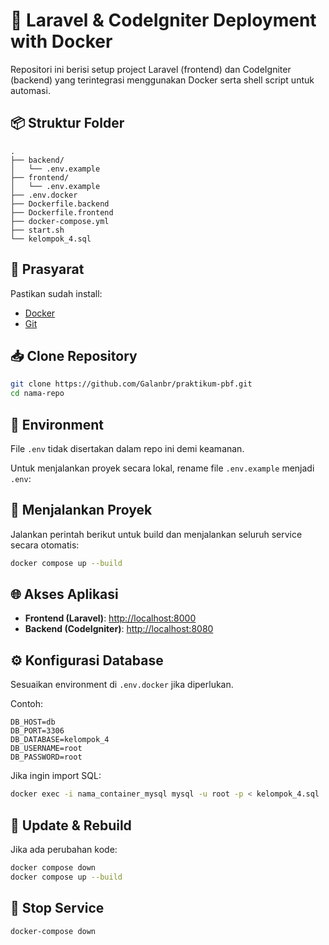 # 🚀 Laravel & CodeIgniter Deployment with Docker

Repositori ini berisi setup project Laravel (frontend) dan CodeIgniter (backend) yang terintegrasi menggunakan Docker serta shell script untuk automasi.

## 📦 Struktur Folder
```
.
├── backend/                 
│   └── .env.example         
├── frontend/                
│   └── .env.example         
├── .env.docker              
├── Dockerfile.backend       
├── Dockerfile.frontend      
├── docker-compose.yml       
├── start.sh                 
└── kelompok_4.sql           
```

## 🧰 Prasyarat
Pastikan sudah install:
- [Docker](https://www.docker.com/products/docker-desktop)
- [Git](https://git-scm.com/downloads)

## 📥 Clone Repository
```bash
git clone https://github.com/Galanbr/praktikum-pbf.git
cd nama-repo
```

## 📄 Environment
File `.env` tidak disertakan dalam repo ini demi keamanan.

Untuk menjalankan proyek secara lokal, rename file `.env.example` menjadi `.env`:

## 🚀 Menjalankan Proyek
Jalankan perintah berikut untuk build dan menjalankan seluruh service secara otomatis:
```bash
docker compose up --build
```

## 🌐 Akses Aplikasi
- **Frontend (Laravel)**: [http://localhost:8000](http://localhost:8000)
- **Backend (CodeIgniter)**: [http://localhost:8080](http://localhost:8080)

## ⚙️ Konfigurasi Database
Sesuaikan environment di `.env.docker` jika diperlukan.

Contoh:
```
DB_HOST=db
DB_PORT=3306
DB_DATABASE=kelompok_4
DB_USERNAME=root
DB_PASSWORD=root
```

Jika ingin import SQL:
```bash
docker exec -i nama_container_mysql mysql -u root -p < kelompok_4.sql
```

## 🔄 Update & Rebuild
Jika ada perubahan kode:
```bash
docker compose down
docker compose up --build

```

## 🛑 Stop Service
```bash
docker-compose down
```
